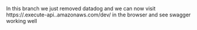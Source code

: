 In this branch we just removed datadog and we can now visit https://.execute-api..amazonaws.com/dev/ in the browser and see swagger working well
